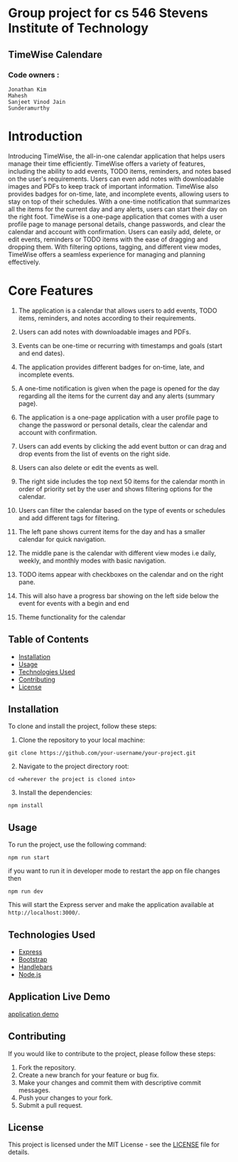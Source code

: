 # Group project for cs 546 Stevens Institute of Technology

## TimeWise Calendare

### Code owners :

```
Jonathan Kim
Mahesh
Sanjeet Vinod Jain
Sunderamurthy
```

# Introduction

Introducing TimeWise, the all-in-one calendar application that helps users manage their time efficiently.
TimeWise offers a variety of features, including the ability to add events, TODO items, reminders, and notes
based on the user's requirements. Users can even add notes with downloadable images and PDFs to keep track
of important information.
TimeWise also provides badges for on-time, late, and incomplete events, allowing users to stay on top of their
schedules. With a one-time notification that summarizes all the items for the current day and any alerts, users
can start their day on the right foot. TimeWise is a one-page application that comes with a user profile page to
manage personal details, change passwords, and clear the calendar and account with confirmation. Users can
easily add, delete, or edit events, reminders or TODO items with the ease of dragging and dropping them. With
filtering options, tagging, and different view modes, TimeWise offers a seamless experience for managing and
planning effectively.

# Core Features

1. The application is a calendar that allows users to add events, TODO items, reminders, and notes
   according to their requirements.
2. Users can add notes with downloadable images and PDFs.
3. Events can be one-time or recurring with timestamps and goals (start and end dates).
4. The application provides different badges for on-time, late, and incomplete events.
5. A one-time notification is given when the page is opened for the day regarding all the items for the
   current day and any alerts (summary page).
6. The application is a one-page application with a user profile page to change the password or personal
   details, clear the calendar and account with confirmation.
7. Users can add events by clicking the add event button or can drag and drop events from the list of
   events on the right side.
8. Users can also delete or edit the events as well.
9. The right side includes the top next 50 items for the calendar month in order of priority set by the user
   and shows filtering options for the calendar.
10. Users can filter the calendar based on the type of events or schedules and add different tags for
    filtering.
11. The left pane shows current items for the day and has a smaller calendar for quick navigation.
12. The middle pane is the calendar with different view modes i.e daily, weekly, and monthly modes with
    basic navigation.
13. TODO items appear with checkboxes on the calendar and on the right pane.

14. This will also have a progress bar showing on the left side below the event for events with a begin and
    end
15. Theme functionality for the calendar

## Table of Contents

- [Installation](#installation)
- [Usage](#usage)
- [Technologies Used](#technologies-used)
- [Contributing](#contributing)
- [License](#license)

## Installation

To clone and install the project, follow these steps:

1. Clone the repository to your local machine:

```
git clone https://github.com/your-username/your-project.git
```

2. Navigate to the project directory root:

```
cd <wherever the project is cloned into>
```

3. Install the dependencies:

```
npm install
```

## Usage

To run the project, use the following command:

```
npm run start
```

if you want to run it in developer mode to restart the app on file changes then

```
npm run dev
```

This will start the Express server and make the application available at `http://localhost:3000/`.

## Technologies Used

- [Express](https://expressjs.com/)
- [Bootstrap](https://getbootstrap.com/)
- [Handlebars](https://handlebarsjs.com/)
- [Node.js](https://nodejs.org/)

## Application Live Demo

[application demo](https://timewise.herokuapp.com/)

## Contributing

If you would like to contribute to the project, please follow these steps:

1. Fork the repository.
2. Create a new branch for your feature or bug fix.
3. Make your changes and commit them with descriptive commit messages.
4. Push your changes to your fork.
5. Submit a pull request.

## License

This project is licensed under the MIT License - see the [LICENSE](LICENSE) file for details.
